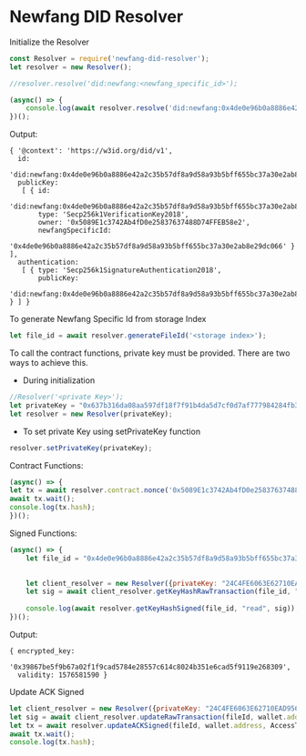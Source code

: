 # Newfang DID Resolver
Initialize the Resolver
```javascript
const Resolver = require('newfang-did-resolver');
let resolver = new Resolver();

//resolver.resolve('did:newfang:<newfang_specific_id>');

(async() => {
    console.log(await resolver.resolve('did:newfang:0x4de0e96b0a8886e42a2c35b57df8a9d58a93b5bff655bc37a30e2ab8e29dc066'))
})();
```

Output:
```shell script
{ '@context': 'https://w3id.org/did/v1',
  id:
   'did:newfang:0x4de0e96b0a8886e42a2c35b57df8a9d58a93b5bff655bc37a30e2ab8e29dc066',
  publicKey:
   [ { id:
        'did:newfang:0x4de0e96b0a8886e42a2c35b57df8a9d58a93b5bff655bc37a30e2ab8e29dc066#owner',
       type: 'Secp256k1VerificationKey2018',
       owner: '0x5089E1c3742Ab4fD0e25837637488D74FFEB58e2',
       newfangSpecificId:
        '0x4de0e96b0a8886e42a2c35b57df8a9d58a93b5bff655bc37a30e2ab8e29dc066' } ],
  authentication:
   [ { type: 'Secp256k1SignatureAuthentication2018',
       publicKey:
        'did:newfang:0x4de0e96b0a8886e42a2c35b57df8a9d58a93b5bff655bc37a30e2ab8e29dc066#owner' } ] }
```
To generate Newfang Specific Id from storage Index
```javascript
let file_id = await resolver.generateFileId('<storage index>');
```

To call the contract functions, private key must be provided. There are two ways to achieve this.
+ During initialization
```javascript
//Resolver('<private Key>');
let privateKey = "0x637b316da08aa597df18f7f91b4da5d7cf0d7af777984284fb3fe755f3346284";
let resolver = new Resolver(privateKey);
```
+ To set private Key using setPrivateKey function
```javascript
resolver.setPrivateKey(privateKey);
```
Contract Functions:
```javascript
(async() => {
let tx = await resolver.contract.nonce('0x5089E1c3742Ab4fD0e25837637488D74FFEB58e2');
await tx.wait();
console.log(tx.hash);
})();
```

Signed Functions:
```javascript
(async() => {
    let file_id = "0x4de0e96b0a8886e42a2c35b57df8a9d58a93b5bff655bc37a30e2ab8e29dc066";

    
    let client_resolver = new Resolver({privateKey: "24C4FE6063E62710EAD956611B71825B778B041B18ED53118CE5DA5F02E494BA"});
    let sig = await client_resolver.getKeyHashRawTransaction(file_id, "read");
    
    console.log(await resolver.getKeyHashSigned(file_id, "read", sig));
})();
```
Output:
```shell script
{ encrypted_key:
   '0x39867be5f9b67a02f1f9cad5784e28557c614c8024b351e6cad5f9119e268309',
  validity: 1576581590 }
```
Update ACK Signed
```javascript
let client_resolver = new Resolver({privateKey: "24C4FE6063E62710EAD956611B71825B778B041B18ED53118CE5DA5F02E494BA"});
let sig = await client_resolver.updateRawTransaction(fileId, wallet.address, AccessTypes["read"], ethers.utils.hashMessage("<access-key>"), 0);
let tx = await resolver.updateACKSigned(fileId, wallet.address, AccessTypes["read"], ethers.utils.hashMessage("<access-key>"), 0, sig);
await tx.wait();
console.log(tx.hash);    
```
